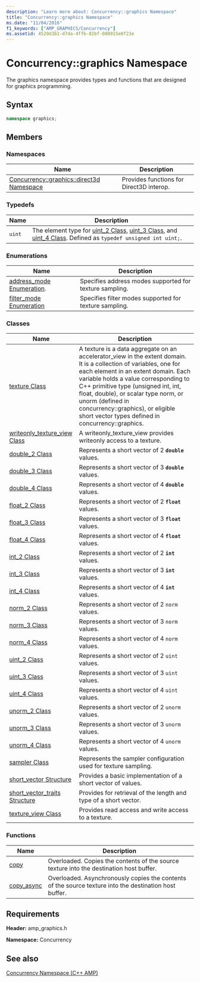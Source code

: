 ```yaml
---
description: "Learn more about: Concurrency::graphics Namespace"
title: "Concurrency::graphics Namespace"
ms.date: "11/04/2016"
f1_keywords: ["AMP_GRAPHICS/Concurrency"]
ms.assetid: 4529d3b1-d7da-4ffb-82bf-080915e0f23e
---
```

# Concurrency::graphics Namespace

The graphics namespace provides types and functions that are designed for graphics programming.

## Syntax

```cpp
namespace graphics;
```

## Members

### Namespaces

|Name|Description|
|----------|-----------------|
|[Concurrency::graphics::direct3d Namespace](concurrency-graphics-direct3d-namespace.md)|Provides functions for Direct3D interop.|

### Typedefs

|Name|Description|
|----------|-----------------|
|`uint`|The element type for [uint_2 Class](uint-2-class.md), [uint_3 Class](uint-3-class.md), and [uint_4 Class](uint-4-class.md). Defined as `typedef unsigned int uint;`.|

### Enumerations

|Name|Description|
|----------|-----------------|
|[address_mode Enumeration](concurrency-graphics-namespace-enums.md#address_mode).|Specifies address modes supported for texture sampling.|
|[filter_mode Enumeration](concurrency-graphics-namespace-enums.md#filter_mode)|Specifies filter modes supported for texture sampling.|

### Classes

|Name|Description|
|----------|-----------------|
|[texture Class](texture-class.md)|A texture is a data aggregate on an accelerator_view in the extent domain. It is a collection of variables, one for each element in an extent domain. Each variable holds a value corresponding to C++ primitive type (unsigned int, int, float, double), or scalar type norm, or unorm (defined in concurrency::graphics), or eligible short vector types defined in concurrency::graphics.|
|[writeonly_texture_view Class](writeonly-texture-view-class.md)|A writeonly_texture_view provides writeonly access to a texture.|
|[double_2 Class](double-2-class.md)|Represents a short vector of 2 **`double`** values.|
|[double_3 Class](double-3-class.md)|Represents a short vector of 3 **`double`** values.|
|[double_4 Class](double-4-class.md)|Represents a short vector of 4 **`double`** values.|
|[float_2 Class](float-2-class.md)|Represents a short vector of 2 **`float`** values.|
|[float_3 Class](float-3-class.md)|Represents a short vector of 3 **`float`** values.|
|[float_4 Class](float-4-class.md)|Represents a short vector of 4 **`float`** values.|
|[int_2 Class](int-2-class.md)|Represents a short vector of 2 **`int`** values.|
|[int_3 Class](int-3-class.md)|Represents a short vector of 3 **`int`** values.|
|[int_4 Class](int-4-class.md)|Represents a short vector of 4 **`int`** values.|
|[norm_2 Class](norm-2-class.md)|Represents a short vector of 2 `norm` values.|
|[norm_3 Class](norm-3-class.md)|Represents a short vector of 3 `norm` values.|
|[norm_4 Class](norm-4-class.md)|Represents a short vector of 4 `norm` values.|
|[uint_2 Class](uint-2-class.md)|Represents a short vector of 2 `uint` values.|
|[uint_3 Class](uint-3-class.md)|Represents a short vector of 3 `uint` values.|
|[uint_4 Class](uint-4-class.md)|Represents a short vector of 4 `uint` values.|
|[unorm_2 Class](unorm-2-class.md)|Represents a short vector of 2 `unorm` values.|
|[unorm_3 Class](unorm-3-class.md)|Represents a short vector of 3 `unorm` values.|
|[unorm_4 Class](unorm-4-class.md)|Represents a short vector of 4 `unorm` values.|
|[sampler Class](sampler-class.md)|Represents the sampler configuration used for texture sampling.|
|[short_vector Structure](short-vector-structure.md)|Provides a basic implementation of a short vector of values.|
|[short_vector_traits Structure](short-vector-traits-structure.md)|Provides for retrieval of the length and type of a short vector.|
|[texture_view Class](texture-view-class.md)|Provides read access and write access to a texture.|

### Functions

|Name|Description|
|----------|-----------------|
|[copy](concurrency-graphics-namespace-functions.md#copy)|Overloaded. Copies the contents of the source texture into the destination host buffer.|
|[copy_async](concurrency-graphics-namespace-functions.md#copy_async)|Overloaded. Asynchronously copies the contents of the source texture into the destination host buffer.|

## Requirements

**Header:** amp_graphics.h

**Namespace:** Concurrency

## See also

[Concurrency Namespace (C++ AMP)](concurrency-namespace-cpp-amp.md)

